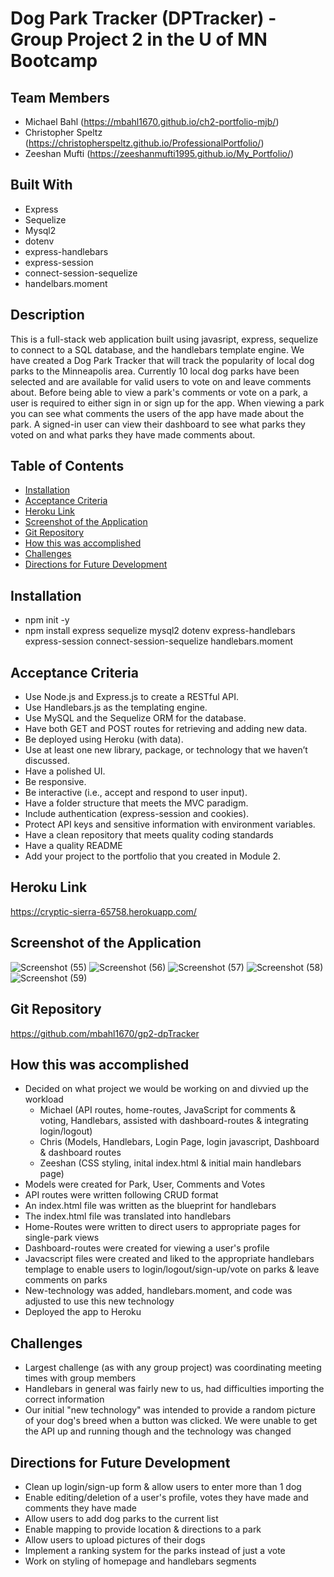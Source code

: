 # Dog Park Tracker (DPTracker) - Group Project 2 in the U of MN Bootcamp

## Team Members
* Michael Bahl (https://mbahl1670.github.io/ch2-portfolio-mjb/)
* Christopher Speltz (https://christopherspeltz.github.io/ProfessionalPortfolio/)
* Zeeshan Mufti (https://zeeshanmufti1995.github.io/My_Portfolio/)
  

## Built With
* Express
* Sequelize
* Mysql2
* dotenv
* express-handlebars
* express-session
* connect-session-sequelize
* handelbars.moment

## Description
This is a full-stack web application built using javasript, express, sequelize to connect to a SQL database, and the handlebars template engine.  We have created a Dog Park Tracker that will track the popularity of local dog parks to the Minneapolis area.  Currently 10 local dog parks have been selected and are available for valid users to vote on and leave comments about.  Before being able to view a park's comments or vote on a park, a user is required to either sign in or sign up for the app.  When viewing a park you can see what comments the users of the app have made about the park.  A signed-in user can view their dashboard to see what parks they voted on and what parks they have made comments about.


## Table of Contents
* [Installation](#installation)
* [Acceptance Criteria](#acceptance-criteria)
* [Heroku Link](#heroku-link)
* [Screenshot of the Application](#screenshot-of-the-application)
* [Git Repository](#git-repository)
* [How this was accomplished](#how-this-was-accomplished)
* [Challenges](#challenges)
* [Directions for Future Development](#directions-for-future-development)

## Installation
* npm init -y
* npm install express sequelize mysql2 dotenv express-handlebars express-session connect-session-sequelize handlebars.moment


## Acceptance Criteria
* Use Node.js and Express.js to create a RESTful API.
* Use Handlebars.js as the templating engine.
* Use MySQL and the Sequelize ORM for the database.
* Have both GET and POST routes for retrieving and adding new data.
* Be deployed using Heroku (with data).
* Use at least one new library, package, or technology that we haven’t discussed. 
* Have a polished UI.
* Be responsive.
* Be interactive (i.e., accept and respond to user input).
* Have a folder structure that meets the MVC paradigm.
* Include authentication (express-session and cookies).
* Protect API keys and sensitive information with environment variables.
* Have a clean repository that meets quality coding standards 
* Have a quality README 
* Add your project to the portfolio that you created in Module 2.


## Heroku Link
https://cryptic-sierra-65758.herokuapp.com/

## Screenshot of the Application
![Screenshot (55)](https://user-images.githubusercontent.com/90292697/151611620-6fd69786-4743-411e-a763-7d0cb14fa156.png)
![Screenshot (56)](https://user-images.githubusercontent.com/90292697/151611628-4ebe612d-a030-4074-9326-be785522dbb6.png)
![Screenshot (57)](https://user-images.githubusercontent.com/90292697/151611634-3b2cd18f-7899-4933-84bc-7c26e9d1e640.png)
![Screenshot (58)](https://user-images.githubusercontent.com/90292697/151611645-21b4113b-c78f-46f2-bfc9-90d841d622f4.png)
![Screenshot (59)](https://user-images.githubusercontent.com/90292697/151611658-6b14187c-52ca-481b-bd5d-2b02bccd5b69.png)

## Git Repository
https://github.com/mbahl1670/gp2-dpTracker


## How this was accomplished
* Decided on what project we would be working on and divvied up the workload    
  * Michael (API routes, home-routes, JavaScript for comments & voting, Handlebars, assisted with dashboard-routes & integrating login/logout)
  * Chris (Models, Handlebars, Login Page, login javascript, Dashboard & dashboard routes
  * Zeeshan (CSS styling, inital index.html & initial main handlebars page)
* Models were created for Park, User, Comments and Votes
* API routes were written following CRUD format
* An index.html file was written as the blueprint for handlebars
* The index.html file was translated into handlebars
* Home-Routes were written to direct users to appropriate pages for single-park views
* Dashboard-routes were created for viewing a user's profile
* Javacscript files were created and liked to the appropriate handlebars templage to enable users to login/logout/sign-up/vote on parks & leave comments on parks
* New-technology was added, handlebars.moment, and code was adjusted to use this new technology
* Deployed the app to Heroku 


## Challenges
* Largest challenge (as with any group project) was coordinating meeting times with group members
* Handlebars in general was fairly new to us, had difficulties importing the correct information
* Our initial "new technology" was intended to provide a random picture of your dog's breed when a button was clicked.  We were unable to get the API up and running though and the technology was changed

## Directions for Future Development
* Clean up login/sign-up form & allow users to enter more than 1 dog
* Enable editing/deletion of a user's profile, votes they have made and comments they have made
* Allow users to add dog parks to the current list
* Enable mapping to provide location & directions to a park
* Allow users to upload pictures of their dogs
* Implement a ranking system for the parks instead of just a vote
* Work on styling of homepage and handlebars segments
